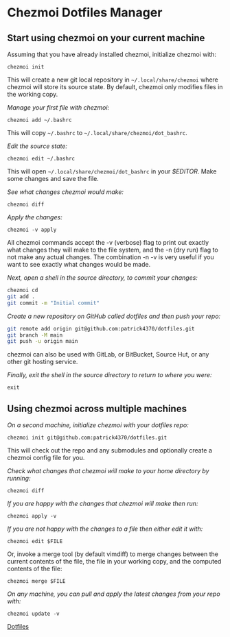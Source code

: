 # Chezmoi Dotfiles Manager 

## Start using chezmoi on your current machine

Assuming that you have already installed chezmoi, initialize chezmoi with:

`chezmoi init`

This will create a new git local repository in `~/.local/share/chezmoi` where
chezmoi will store its source state. By default, chezmoi only modifies files in
the working copy.

*Manage your first file with chezmoi:*

`chezmoi add ~/.bashrc`

This will copy `~/.bashrc` to `~/.local/share/chezmoi/dot_bashrc`.

*Edit the source state:*

`chezmoi edit ~/.bashrc`

This will open `~/.local/share/chezmoi/dot_bashrc` in your *$EDITOR*. Make some
changes and save the file.

*See what changes chezmoi would make:*

`chezmoi diff`

*Apply the changes:*

`chezmoi -v apply`

All chezmoi commands accept the -v (verbose) flag to print out exactly what changes they will make to the file system, and the -n (dry run) flag to not make any actual changes. The combination -n -v is very useful if you want to see exactly what changes would be made.

*Next, open a shell in the source directory, to commit your changes:*

```sh
chezmoi cd
git add .
git commit -m "Initial commit"
```

*Create a new repository on GitHub called dotfiles and then push your repo:*

```sh
git remote add origin git@github.com:patrick4370/dotfiles.git
git branch -M main
git push -u origin main
```

chezmoi can also be used with GitLab, or BitBucket, Source Hut, or any other git hosting service.

*Finally, exit the shell in the source directory to return to where you were:*

`exit`

## Using chezmoi across multiple machines

*On a second machine, initialize chezmoi with your dotfiles repo:*

`chezmoi init git@github.com:patrick4370/dotfiles.git`

This will check out the repo and any submodules and optionally create a chezmoi config file for you.

*Check what changes that chezmoi will make to your home directory by running:*

`chezmoi diff`

*If you are happy with the changes that chezmoi will make then run:*

`chezmoi apply -v`

*If you are not happy with the changes to a file then either edit it with:*

`chezmoi edit $FILE`

Or, invoke a merge tool (by default vimdiff) to merge changes between the
current contents of the file, the file in your working copy, and the computed
contents of the file:

`chezmoi merge $FILE`

*On any machine, you can pull and apply the latest changes from your repo with:*

`chezmoi update -v`

[Dotfiles](Dotfiles.md)
